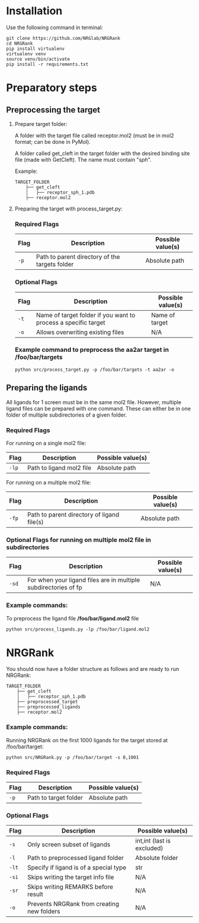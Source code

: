 # Installation

Use the following command in terminal:
```
git clone https://github.com/NRGlab/NRGRank
cd NRGRank
pip install virtualenv
virtualenv venv
source venv/bin/activate
pip install -r requirements.txt
```

# Preparatory steps

## Preprocessing the target

   1) Prepare target folder:
   
      A folder with the target file called receptor.mol2 (must be in mol2 format; can be done in PyMol).
      
      A folder called get_cleft in the target folder with the desired binding site file (made with GetCleft). The name must contain "_sph_".
         
      Example:
      ```
      TARGET_FOLDER
          ├── get_cleft
          │   ├── receptor_sph_1.pdb
          ├── receptor.mol2
      ```

   2) Preparing the target with process_target.py:
   
       ### Required Flags
      | Flag | Description                                    | Possible value(s) |
      |------|------------------------------------------------|-------------------|
      | `-p` | Path to parent directory of the targets folder | Absolute path     |
   
      ### Optional Flags
      | Flag | Description                                                    | Possible value(s) |
      |------|----------------------------------------------------------------|-------------------|
      | `-t` | Name of target folder if you want to process a specific target | Name of target    |
      | `-o` | Allows overwriting existing files                              | N/A               |
   
      ### Example command to preprocess the aa2ar target in /foo/bar/targets

      ```
      python src/process_target.py -p /foo/bar/targets -t aa2ar -o
      ```

## Preparing the ligands
   
All ligands for 1 screen must be in the same mol2 file. However, multiple ligand files can be prepared with one command.
These can either be in one folder of multiple subdirectories of a given folder.
      
   ### Required Flags
   
   For running on a single mol2 file:

   | Flag  | Description              | Possible value(s) |
   |-------|--------------------------|-------------------|
   | `-lp` | Path to ligand mol2 file | Absolute path     |

   For running on a multiple mol2 file:

   | Flag  | Description                                | Possible value(s) |
   |-------|--------------------------------------------|-------------------|
   | `-fp` | Path to parent directory of ligand file(s) | Absolute path     |
   
   ### Optional Flags for running on multiple mol2 file in subdirectories

   | Flag  | Description                                                     | Possible value(s) |
   |-------|-----------------------------------------------------------------|-------------------|
   | `-sd` | For when your ligand files are in multiple subdirectories of fp | N/A               |
   
   ### Example commands:
      
   To preprocess the ligand file __/foo/bar/ligand.mol2__ file

   ```
   python src/process_ligands.py -lp /foo/bar/ligand.mol2
   ```
# NRGRank

You should now have a folder structure as follows and are ready to run NRGRank:
```
TARGET_FOLDER
    ├── get_cleft
    │   ├── receptor_sph_1.pdb
    ├── preprocessed_target
    ├── preprocessed_ligands
    ├── receptor.mol2
```

### Example commands:
      
   Running NRGRank on the first 1000 ligands for the target stored at /foo/bar/target:

   ```
   python src/NRGRank.py -p /foo/bar/target -s 0,1001
   ```

### Required Flags
    
| Flag  | Description             | Possible value(s) |
|-------|-------------------------|-------------------|
| `-p`  | Path to target folder   | Absolute path     |

### Optional Flags
    
| Flag  | Description                                | Possible value(s)          |
|-------|--------------------------------------------|----------------------------|
| `-s`  | Only screen subset of ligands              | int,int (last is excluded) |
| `-l`  | Path to preprocessed ligand folder         | Absolute folder            |
| `-lt` | Specify if ligand is of a special type     | str                        |
| `-si` | Skips writing the target info file         | N/A                        |
| `-sr` | Skips writing REMARKS before result        | N/A                        |
| `-o`  | Prevents NRGRank from creating new folders | N/A                        |



